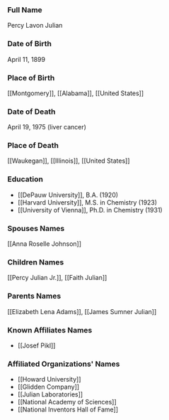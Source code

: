### Full Name
Percy Lavon Julian

### Date of Birth
April 11, 1899

### Place of Birth
[[Montgomery]], [[Alabama]], [[United States]]

### Date of Death
April 19, 1975 (liver cancer)

### Place of Death
[[Waukegan]], [[Illinois]], [[United States]]

### Education
- [[DePauw University]], B.A. (1920)
- [[Harvard University]], M.S. in Chemistry (1923)
- [[University of Vienna]], Ph.D. in Chemistry (1931)

### Spouses Names
[[Anna Roselle Johnson]]

### Children Names
[[Percy Julian Jr.]], [[Faith Julian]]

### Parents Names
[[Elizabeth Lena Adams]], [[James Sumner Julian]]

### Known Affiliates Names
- [[Josef Pikl]]

### Affiliated Organizations' Names

- [[Howard University]]
- [[Glidden Company]]
- [[Julian Laboratories]]
- [[National Academy of Sciences]]
- [[National Inventors Hall of Fame]]